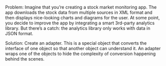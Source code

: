 Problem: Imagine that you’re creating a stock market monitoring app. The app downloads the stock data from
multiple sources in XML format and then displays nice-looking charts and diagrams for the user.
At some point, you decide to improve the app by integrating a smart 3rd-party analytics library.
But there’s a catch: the analytics library only works with data in JSON format.

Solution: Create an adapter. This is a special object that converts the interface of one object so that another object can understand it.
An adapter wraps one of the objects to hide the complexity of conversion happening behind the scenes. 